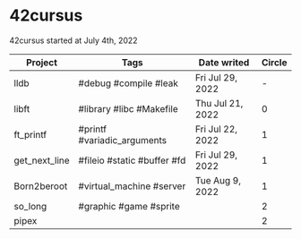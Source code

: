 # 42cursus
42cursus started at July 4th, 2022

| Project       | Tags                        | Date writed      | Circle |
| ------------- | --------------------------- | ---------------- | ------ |
| lldb          | #debug #compile #leak       | Fri Jul 29, 2022 | -      |
| libft         | #library #libc #Makefile    | Thu Jul 21, 2022 | 0      |
| ft_printf     | #printf #variadic_arguments | Fri Jul 22, 2022 | 1      |
| get_next_line | #fileio #static #buffer #fd | Fri Jul 29, 2022 | 1      |
| Born2beroot   | #virtual_machine #server    | Tue Aug 9, 2022  | 1      |
| so_long       | #graphic #game #sprite      |                  | 2      |
| pipex         |                             |                  | 2      |
